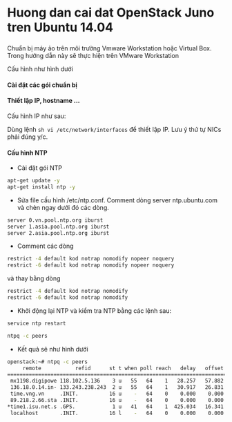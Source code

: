 ﻿# Huong dan cai dat OpenStack Juno tren Ubuntu 14.04

###
Chuẩn bị máy ảo trên môi trường Vmware Workstation hoặc Virtual Box. Trong hướng dẫn này sẽ thực hiện trên VMware Workstation

Cấu hình như hình dưới

#### Cài đặt các gói chuẩn bị
#### Thiết lập IP, hostname ...
Cấu hình IP như sau:

Dùng lệnh `sh vi /etc/network/interfaces` để thiết lập IP. Lưu ý thứ tự NICs phải đúng y/c. 

#### Cấu hình NTP
- Cài đặt gói NTP
```sh
apt-get update -y
apt-get install ntp -y
```
- Sửa file cấu hình /etc/ntp.conf. Comment dòng server ntp.ubuntu.com và chèn ngay dưới đó các dòng. 

```sh
server 0.vn.pool.ntp.org iburst
server 1.asia.pool.ntp.org iburst
server 2.asia.pool.ntp.org iburst
```
- Comment các dòng 
```sh
restrict -4 default kod notrap nomodify nopeer noquery
restrict -6 default kod notrap nomodify nopeer noquery
```
và thay bằng dòng
```sh
restrict -4 default kod notrap nomodify
restrict -6 default kod notrap nomodify
```

- Khởi động lại NTP và kiểm tra NTP bằng các lệnh sau:
```sh
service ntp restart 

ntpq -c peers
```
- Kết quả sẽ như hình dưới
```sh
openstack:~# ntpq -c peers
     remote           refid      st t when poll reach   delay   offset  jitter
==============================================================================
 mx1198.digipowe 118.102.5.136    3 u   55   64    1   28.257   57.882   0.000
 136.18.0.14.in- 133.243.238.243  2 u   55   64    1   30.917   26.831   0.000
 time.vng.vn     .INIT.          16 u    -   64    0    0.000    0.000   0.000
 89.218.2.66.sta .INIT.          16 u    -   64    0    0.000    0.000   0.000
*time1.isu.net.s .GPS.            1 u   41   64    1  425.034   16.341   0.273
 localhost       .INIT.          16 l    -   64    0    0.000    0.000   0.000
```


